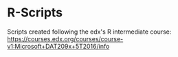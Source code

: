 # R-Scripts

Scripts created following the edx's R intermediate course: 
https://courses.edx.org/courses/course-v1:Microsoft+DAT209x+5T2016/info
